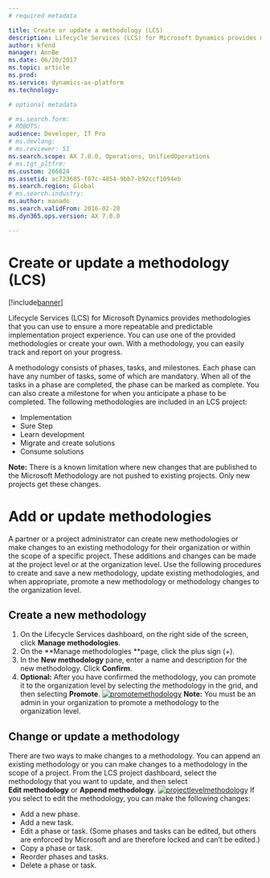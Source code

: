 ```yaml
---
# required metadata

title: Create or update a methodology (LCS)
description: Lifecycle Services (LCS) for Microsoft Dynamics provides methodologies that you can use to ensure a more repeatable and predictable implementation project experience. You can use one of the provided methodologies or create your own. With a methodology, you can easily track and report on your progress.
author: kfend
manager: AnnBe
ms.date: 06/20/2017
ms.topic: article
ms.prod: 
ms.service: dynamics-ax-platform
ms.technology: 

# optional metadata

# ms.search.form: 
# ROBOTS: 
audience: Developer, IT Pro
# ms.devlang: 
# ms.reviewer: 51
ms.search.scope: AX 7.0.0, Operations, UnifiedOperations
# ms.tgt_pltfrm: 
ms.custom: 266824
ms.assetid: ac723685-f87c-4854-9bb7-b92ccf1094eb
ms.search.region: Global
# ms.search.industry: 
ms.author: manado
ms.search.validFrom: 2016-02-28
ms.dyn365.ops.version: AX 7.0.0

---
```


# Create or update a methodology (LCS)

[!include[banner](../includes/banner.md)]


Lifecycle Services (LCS) for Microsoft Dynamics provides methodologies that you can use to ensure a more repeatable and predictable implementation project experience. You can use one of the provided methodologies or create your own. With a methodology, you can easily track and report on your progress.

A methodology consists of phases, tasks, and milestones. Each phase can have any number of tasks, some of which are mandatory. When all of the tasks in a phase are completed, the phase can be marked as complete. You can also create a milestone for when you anticipate a phase to be completed. The following methodologies are included in an LCS project:

-   Implementation
-   Sure Step
-   Learn development
-   Migrate and create solutions
-   Consume solutions

**Note:** There is a known limitation where new changes that are published to the Microsoft Methodology are not pushed to existing projects. Only new projects get these changes.

Add or update methodologies
===========================

A partner or a project administrator can create new methodologies or make changes to an existing methodology for their organization or within the scope of a specific project. These additions and changes can be made at the project level or at the organization level. Use the following procedures to create and save a new methodology, update existing methodologies, and when appropriate, promote a new methodology or methodology changes to the organization level.

## Create a new methodology
1.  On the Lifecycle Services dashboard, on the right side of the screen, click **Manage methodologies**.
2.  On the **Manage methodologies **page, click the plus sign (+).
3.  In the **New methodology** pane, enter a name and description for the new methodology. Click **Confirm**.
4.  **Optional:** After you have confirmed the methodology, you can promote it to the organization level by selecting the methodology in the grid, and then selecting **Promote**. [![promotemethodology](./media/promotemethodology-1024x506.jpg)](./media/promotemethodology.jpg) **Note:** You must be an admin in your organization to promote a methodology to the organization level.

## Change or update a methodology
There are two ways to make changes to a methodology. You can append an existing methodology or you can make changes to a methodology in the scope of a project. From the LCS project dashboard, select the methodology that you want to update, and then select **Edit methodology** or **Append methodology**. [![projectlevelmethodology](./media/projectlevelmethodology-1024x494.jpg)](./media/projectlevelmethodology.jpg) If you select to edit the methodology, you can make the following changes:

-   Add a new phase.
-   Add a new task.
-   Edit a phase or task. (Some phases and tasks can be edited, but others are enforced by Microsoft and are therefore locked and can’t be edited.)
-   Copy a phase or task.
-   Reorder phases and tasks.
-   Delete a phase or task.




